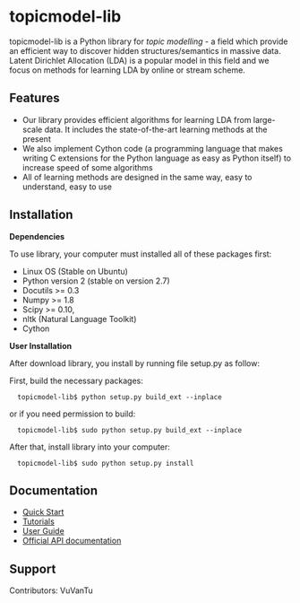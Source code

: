 topicmodel-lib
================

topicmodel-lib is a Python library for *topic modelling* - a field which provide an efficient way to discover hidden structures/semantics in massive data. Latent Dirichlet Allocation (LDA) is a popular model in this field and we focus on methods for learning LDA by online or stream scheme.

Features
--------

- Our library provides efficient algorithms for learning LDA from large-scale data. It includes the state-of-the-art learning methods at the present
- We also implement Cython code (a programming language that makes writing C extensions for the Python language as easy as Python itself) to increase speed of some algorithms
- All of learning methods are designed in the same way, easy to understand, easy to use

Installation
------------

**Dependencies**

To use library, your computer must installed all of these packages first:

- Linux OS (Stable on Ubuntu)
- Python version 2 (stable on version 2.7)
- Docutils >= 0.3
- Numpy >= 1.8
- Scipy >= 0.10,
- nltk (Natural Language Toolkit)
- Cython

**User Installation**

After download library, you install by running file setup.py as follow:

First, build the necessary packages:

      topicmodel-lib$ python setup.py build_ext --inplace

  or if you need permission to build:

      topicmodel-lib$ sudo python setup.py build_ext --inplace

After that, install library into your computer:

      topicmodel-lib$ sudo python setup.py install

Documentation
-------------

- [Quick Start](doc/quick_start.rst)
- [Tutorials](doc/tutorials.rst)
- [User Guide](doc/user_guide.rst)
- [Official API documentation](doc/list_api.rst)

Support
-------
Contributors:
      VuVanTu
